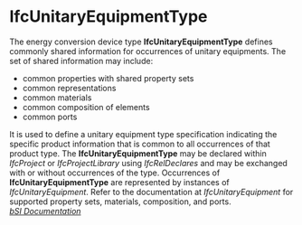 IfcUnitaryEquipmentType
=======================
The energy conversion device type **IfcUnitaryEquipmentType** defines commonly
shared information for occurrences of unitary equipments. The set of shared
information may include:  
  
* common properties with shared property sets  
* common representations  
* common materials  
* common composition of elements  
* common ports  
  
It is used to define a unitary equipment type specification indicating the
specific product information that is common to all occurrences of that product
type. The **IfcUnitaryEquipmentType** may be declared within _IfcProject_ or
_IfcProjectLibrary_ using _IfcRelDeclares_ and may be exchanged with or
without occurrences of the type. Occurrences of **IfcUnitaryEquipmentType**
are represented by instances of _IfcUnitaryEquipment_. Refer to the
documentation at _IfcUnitaryEquipment_ for supported property sets, materials,
composition, and ports.  
[ _bSI
Documentation_](https://standards.buildingsmart.org/IFC/DEV/IFC4_2/FINAL/HTML/schema/ifchvacdomain/lexical/ifcunitaryequipmenttype.htm)


